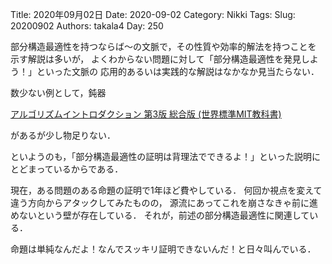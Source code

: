 ﻿Title: 2020年09月02日
Date: 2020-09-02
Category: Nikki
Tags: 
Slug: 20200902
Authors: takala4
Day: 250



部分構造最適性を持つならば～の文脈で，その性質や効率的解法を持つことを
示す解説は多いが，
よくわからない問題に対して「部分構造最適性を発見しよう！」といった文脈の
応用的あるいは実践的な解説はなかなか見当たらない．



数少ない例として，鈍器


[アルゴリズムイントロダクション 第3版 総合版 (世界標準MIT教科書) ](https://amzn.to/2ESzgQp)


があるが少し物足りない．



といようのも，「部分構造最適性の証明は背理法でできるよ！」といった説明にとどまっているからである．




現在，ある問題のある命題の証明で1年ほど費やしている．
何回か視点を変えて違う方向からアタックしてみたものの，
源流にあってこれを崩さなきゃ前に進めないという壁が存在している．
それが，前述の部分構造最適性に関連している．




命題は単純なんだよ！なんでスッキリ証明できないんだ！と日々叫んでいる．